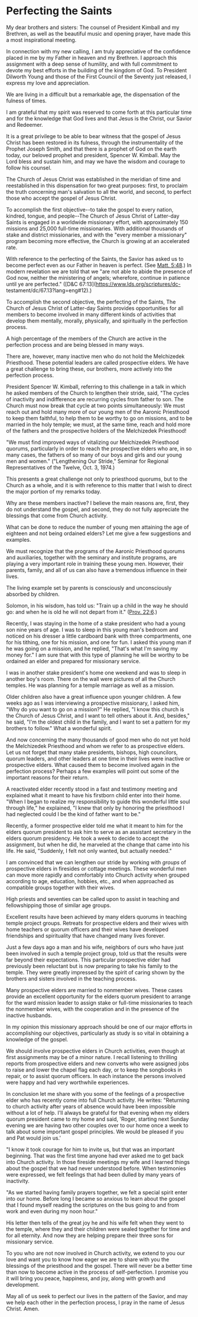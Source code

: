 # Perfecting the Saints

My dear brothers and sisters: The counsel of President Kimball and my
Brethren, as well as the beautiful music and opening prayer, have made this a
most inspirational meeting.

In connection with my new calling, I am truly appreciative of the confidence
placed in me by my Father in heaven and my Brethren. I approach this
assignment with a deep sense of humility, and with full commitment to devote
my best efforts in the building of the kingdom of God. To President Dilworth
Young and those of the First Council of the Seventy just released, I express
my love and appreciation.

We are living in a difficult but a remarkable age, the dispensation of the
fulness of times.

I am grateful that my spirit was reserved to come forth at this particular
time and for the knowledge that God lives and that Jesus is the Christ, our
Savior and Redeemer.

It is a great privilege to be able to bear witness that the gospel of Jesus
Christ has been restored in its fulness, through the instrumentality of the
Prophet Joseph Smith, and that there is a prophet of God on the earth today,
our beloved prophet and president, Spencer W. Kimball. May the Lord bless and
sustain him, and may we have the wisdom and courage to follow his counsel.

The Church of Jesus Christ was established in the meridian of time and
reestablished in this dispensation for two great purposes: first, to proclaim
the truth concerning man's salvation to all the world, and second, to perfect
those who accept the gospel of Jesus Christ.

To accomplish the first objective--to take the gospel to every nation,
kindred, tongue, and people--The Church of Jesus Christ of Latter-day Saints
is engaged in a worldwide missionary effort, with approximately 150 missions
and 25,000 full-time missionaries. With additional thousands of stake and
district missionaries, and with the "every member a missionary" program
becoming more effective, the Church is growing at an accelerated rate.

With reference to the perfecting of the Saints, the Savior has asked us to
become perfect even as our Father in heaven is perfect. (See [Matt.
5:48](https://www.lds.org/scriptures/nt/matt/5.48?lang=eng#47).) In modern
revelation we are told that we "are not able to abide the presence of God now,
neither the ministering of angels; wherefore, continue in patience until ye
are perfected." ([D&amp;C 67:13](https://www.lds.org/scriptures/dc-
testament/dc/67.13?lang=eng#12).)

To accomplish the second objective, the perfecting of the Saints, The Church
of Jesus Christ of Latter-day Saints provides opportunities for all members to
become involved in many different kinds of activities that develop them
mentally, morally, physically, and spiritually in the perfection process.

A high percentage of the members of the Church are active in the perfection
process and are being blessed in many ways.

There are, however, many inactive men who do not hold the Melchizedek
Priesthood. These potential leaders are called prospective elders. We have a
great challenge to bring these, our brothers, more actively into the
perfection process.

President Spencer W. Kimball, referring to this challenge in a talk in which
he asked members of the Church to lengthen their stride, said, "The cycles of
inactivity and indifference are recurring cycles from father to son. The
Church must now break that cycle at two points simultaneously: We must reach
out and hold many more of our young men of the Aaronic Priesthood to keep them
faithful, to help them to be worthy to go on missions, and to be married in
the holy temple; we must, at the same time, reach and hold more of the fathers
and the prospective holders of the Melchizedek Priesthood!

"We must find improved ways of vitalizing our Melchizedek Priesthood quorums,
particularly in order to reach the prospective elders who are, in so many
cases, the fathers of so many of our boys and girls and our young men and
women." ("Lengthening Our Stride," Seminar for Regional Representatives of the
Twelve, Oct. 3, 1974.)

This presents a great challenge not only to priesthood quorums, but to the
Church as a whole, and it is with reference to this matter that I wish to
direct the major portion of my remarks today.

Why are these members inactive? I believe the main reasons are, first, they do
not understand the gospel, and second, they do not fully appreciate the
blessings that come from Church activity.

What can be done to reduce the number of young men attaining the age of
eighteen and not being ordained elders? Let me give a few suggestions and
examples.

We must recognize that the programs of the Aaronic Priesthood quorums and
auxiliaries, together with the seminary and institute programs, are playing a
very important role in training these young men. However, their parents,
family, and all of us can also have a tremendous influence in their lives.

The living example set by parents is consciously and unconsciously absorbed by
children.

Solomon, in his wisdom, has told us: "Train up a child in the way he should
go: and when he is old he will not depart from it." ([Prov.
22:6](https://www.lds.org/scriptures/ot/prov/22.6?lang=eng#5).)

Recently, I was staying in the home of a stake president who had a young son
nine years of age. I was to sleep in this young man's bedroom and noticed on
his dresser a little cardboard bank with three compartments, one for his
tithing, one for his mission, and one for fun. I asked this young man if he
was going on a mission, and he replied, "That's what I'm saving my money for."
I am sure that with this type of planning he will be worthy to be ordained an
elder and prepared for missionary service.

I was in another stake president's home one weekend and was to sleep in
another boy's room. There on the wall were pictures of all the Church temples.
He was planning for a temple marriage as well as a mission.

Older children also have a great influence upon younger children. A few weeks
ago as I was interviewing a prospective missionary, I asked him, "Why do you
want to go on a mission?" He replied, "I know this church is the Church of
Jesus Christ, and I want to tell others about it. And, besides," he said, "I'm
the oldest child in the family, and I want to set a pattern for my brothers to
follow." What a wonderful spirit.

And now concerning the many thousands of good men who do not yet hold the
Melchizedek Priesthood and whom we refer to as prospective elders. Let us not
forget that many stake presidents, bishops, high councilors, quorum leaders,
and other leaders at one time in their lives were inactive or prospective
elders. What caused them to become involved again in the perfection process?
Perhaps a few examples will point out some of the important reasons for their
return.

A reactivated elder recently stood in a fast and testimony meeting and
explained what it meant to have his firstborn child enter into their home.
"When I began to realize my responsibility to guide this wonderful little soul
through life," he explained, "I knew that only by honoring the priesthood I
had neglected could I be the kind of father want to be."

Recently, a former prospective elder told me what it meant to him for the
elders quorum president to ask him to serve as an assistant secretary in the
elders quorum presidency. He took a week to decide to accept the assignment,
but when he did, he marveled at the change that came into his life. He said,
"Suddenly, I felt not only wanted, but actually needed."

I am convinced that we can lengthen our stride by working with _groups_ of
prospective elders in firesides or cottage meetings. These wonderful men can
move more rapidly and comfortably into Church activity when grouped according
to age, education, hobbies, etc., and when approached as compatible groups
together with their wives.

High priests and seventies can be called upon to assist in teaching and
fellowshipping those of similar age groups.

Excellent results have been achieved by many elders quorums in teaching temple
project groups. Retreats for prospective elders and their wives with home
teachers or quorum officers and their wives have developed friendships and
spirituality that have changed many lives forever.

Just a few days ago a man and his wife, neighbors of ours who have just been
involved in such a temple project group, told us that the results were far
beyond their expectations. This particular prospective elder had previously
been reluctant but is now preparing to take his family to the temple. They
were greatly impressed by the spirit of caring shown by the brothers and
sisters involved in the teaching process.

Many prospective elders are married to nonmember wives. These cases provide an
excellent opportunity for the elders quorum president to arrange for the ward
mission leader to assign stake or full-time missionaries to teach the
nonmember wives, with the cooperation and in the presence of the inactive
husbands.

In my opinion this missionary approach should be one of our major efforts in
accomplishing our objectives, particularly as study is so vital in obtaining a
knowledge of the gospel.

We should involve prospective elders in Church activities, even though at
first assignments may be of a minor nature. I recall listening to thrilling
reports from prospective elders and new converts who were assigned jobs to
raise and lower the chapel flag each day, or to keep the songbooks in repair,
or to assist quorum officers. In each instance the persons involved were happy
and had very worthwhile experiences.

In conclusion let me share with you some of the feelings of a prospective
elder who has recently come into full Church activity. He writes: "Returning
to church activity after years of absence would have been impossible without a
lot of help. I'll always be grateful for that evening when my elders quorum
president came to my home and said, 'Roger, starting next Sunday evening we
are having two other couples over to our home once a week to talk about some
important gospel principles. We would be pleased if you and Pat would join
us.'

"I know it took courage for him to invite us, but that was an important
beginning. That was the first time anyone had ever asked me to get back into
Church activity. In those fireside meetings my wife and I learned things about
the gospel that we had never understood before. When testimonies were
expressed, we felt feelings that had been dulled by many years of inactivity.

"As we started having family prayers together, we felt a special spirit enter
into our home. Before long I became so anxious to learn about the gospel that
I found myself reading the scriptures on the bus going to and from work and
even during my noon hour."

His letter then tells of the great joy he and his wife felt when they went to
the temple, where they and their children were sealed together for time and
for all eternity. And now they are helping prepare their three sons for
missionary service.

To you who are not now involved in Church activity, we extend to you our love
and want you to know how eager we are to share with you the blessings of the
priesthood and the gospel. There will never be a better time than now to
become active in the process of self-perfection. I promise you it will bring
you peace, happiness, and joy, along with growth and development.

May all of us seek to perfect our lives in the pattern of the Savior, and may
we help each other in the perfection process, I pray in the name of Jesus
Christ. Amen.

